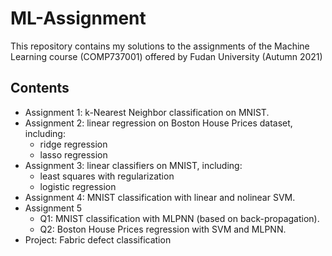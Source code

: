 # ML-Assignment

This repository contains my solutions to the assignments of the Machine Learning course (COMP737001) offered by Fudan University (Autumn 2021)

## Contents

- Assignment 1: k-Nearest Neighbor classification on MNIST.
- Assignment 2: linear regression on Boston House Prices dataset, including:
  - ridge regression
  - lasso regression
- Assignment 3: linear classifiers on MNIST, including:
  - least squares with regularization
  - logistic regression
- Assignment 4: MNIST classification with linear and nolinear SVM.
- Assignment 5
  - Q1: MNIST classification with MLPNN (based on back-propagation).
  - Q2: Boston House Prices regression with SVM and MLPNN.
- Project: Fabric defect classification